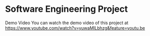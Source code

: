 # Software Engineering Project
Demo Video 
You can watch the demo video of this project at https://www.youtube.com/watch?v=yuwaMlLbhzg&feature=youtu.be
